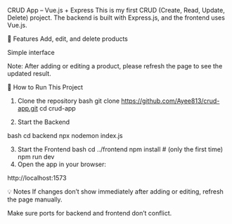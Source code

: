 CRUD App – Vue.js + Express
This is my first CRUD (Create, Read, Update, Delete) project.
The backend is built with Express.js, and the frontend uses Vue.js.

🧪 Features
Add, edit, and delete products

Simple interface

Note: After adding or editing a product, please refresh the page to see the updated result.

🚀 How to Run This Project
1. Clone the repository
bash
git clone https://github.com/Ayee813/crud-app.git
cd crud-app

2. Start the Backend

bash
cd backend
npx nodemon index.js

3. Start the Frontend
bash
cd ../frontend
npm install   # (only the first time)
npm run dev
4. Open the app in your browser:

http://localhost:1573

💡 Notes
If changes don’t show immediately after adding or editing, refresh the page manually.

Make sure ports for backend and frontend don’t conflict.

